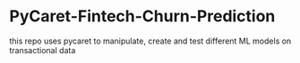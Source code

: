 # PyCaret-Fintech-Churn-Prediction
this repo uses pycaret to manipulate, create and test different ML models on transactional data 
